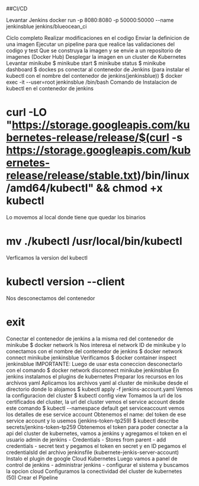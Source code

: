 ##CI/CD

Levantar Jenkins
docker run -p 8080:8080 -p 50000:50000 --name jenkinsblue jenkins/blueocean_ci



Ciclo completo
Realizar modificaciones en el codigo
Enviar la definicion de una imagen
Ejecutar un pipeline para que realice las validaciones del codigo y test
Que se construya la imagen y se envie a un repositorio de imagenes (Docker Hub)
Desplegar la imagen en un cluster de Kubernetes
	Levantar minikube
	$ minikube start
	$ minikube status
	$ minikube dashboard
	$ dockes ps 
conectar al contenedor de Jenkins (para instalar el kubectl con el nombre del contenedor de jenkins(jenkinsblue))
$ docker exec -it --user=root jenkinsblue /bin/bash
Comando de Instalacion de kubectl en el contenedor de jenkins
# curl -LO "https://storage.googleapis.com/kubernetes-release/release/$(curl -s https://storage.googleapis.com/kubernetes-release/release/stable.txt)/bin/linux/amd64/kubectl" && chmod +x kubectl
Lo movemos al local donde tiene que quedar los binarios
# mv ./kubectl /usr/local/bin/kubectl
Verficamos la version del kubectl
# kubectl version --client
Nos desconectamos del contenedor
# exit
Conectar el contenedor de jenkins a la misma red del contenedor de minikube
$ docker network ls
Nos interesa el network ID de minikube y lo conectamos con el nombre del contenedor de jenkins
$ docker network connect minikube jenkinsblue
Verificamos 
$ docker container inspect jenkinsblue 
IMPORTANTE: Luego de usar esta coneccion desconectarlo con el comando $ docker network disconnect minikube jenkinsblue
En jenkins instalamos el plugins de kubernetes
Preparar los recursos en los archivos yaml
Aplicamos los archivos yaml al cluster de minikube desde el directorio donde lo alojamos
$ kubectl apply -f jenkins-account.yaml
Vemos la configuracion del cluster
$ kubectl config view
Tomamos la url de los certificados del cluster, la url del cluster
vemos el service account desde este comando
$ kubectl --namespace default get serviceaccount
vemos los detalles de ese service account
Obtenemos el name: del token de ese service account y lo usemos (jenkins-token-tp259)
$ kubectl describe secrets/jenkins-token-tp259
Obtenemos el token para poder conectar a la api del cluster de kubernetes, vamos a jenkins y agregamos el token en el usuario admin de jenkins - Credentials - Stores from parent - add credentials - secret text y pegamos el token en secret y en ID pegamos el credentialsId del archivo jenkinsfile (kubernete-jenkis-server-account)
Instalo el plugin de google Cloud Kubernetes
Luego vamos a panel de control de jenkins - administrar jenkins - configurar el sistema y buscamos la opcion cloud
Configuramos la conectividad del cluster de kubernetes (50)
Crear el Pipeline
 



